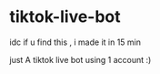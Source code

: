 # tiktok-live-bot
idc if u find this , i made it in 15 min 

just A tiktok live bot using 1 account :)
